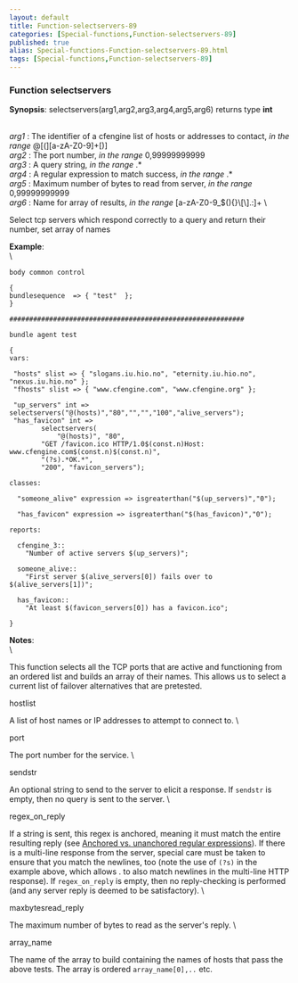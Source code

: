 ```yaml
---
layout: default
title: Function-selectservers-89
categories: [Special-functions,Function-selectservers-89]
published: true
alias: Special-functions-Function-selectservers-89.html
tags: [Special-functions,Function-selectservers-89]
---
```


### Function selectservers

**Synopsis**: selectservers(arg1,arg2,arg3,arg4,arg5,arg6) returns type
**int**

\
 *arg1* : The identifier of a cfengine list of hosts or addresses to
contact, *in the range* @[(][a-zA-Z0-9]+[)] \
 *arg2* : The port number, *in the range* 0,99999999999 \
 *arg3* : A query string, *in the range* .\* \
 *arg4* : A regular expression to match success, *in the range* .\* \
 *arg5* : Maximum number of bytes to read from server, *in the range*
0,99999999999 \
 *arg6* : Name for array of results, *in the range*
[a-zA-Z0-9\_\$(){}\\[\\].:]+ \

Select tcp servers which respond correctly to a query and return their
number, set array of names

**Example**:\
 \

~~~~ {.verbatim}
body common control

{
bundlesequence  => { "test"  };
}

###########################################################

bundle agent test

{     
vars:

 "hosts" slist => { "slogans.iu.hio.no", "eternity.iu.hio.no", "nexus.iu.hio.no" };
 "fhosts" slist => { "www.cfengine.com", "www.cfengine.org" };
 
 "up_servers" int =>  selectservers("@(hosts)","80","","","100","alive_servers");
 "has_favicon" int =>
        selectservers(
            "@(hosts)", "80",
        "GET /favicon.ico HTTP/1.0$(const.n)Host: www.cfengine.com$(const.n)$(const.n)",
        "(?s).*OK.*",
        "200", "favicon_servers");

classes:

  "someone_alive" expression => isgreaterthan("$(up_servers)","0");

  "has_favicon" expression => isgreaterthan("$(has_favicon)","0");

reports:

  cfengine_3::
    "Number of active servers $(up_servers)";

  someone_alive::
    "First server $(alive_servers[0]) fails over to $(alive_servers[1])";

  has_favicon::
    "At least $(favicon_servers[0]) has a favicon.ico";

}

~~~~

**Notes**:\
 \

This function selects all the TCP ports that are active and functioning
from an ordered list and builds an array of their names. This allows us
to select a current list of failover alternatives that are pretested.

hostlist

A list of host names or IP addresses to attempt to connect to. \

port

The port number for the service. \

sendstr

An optional string to send to the server to elicit a response. If
`sendstr` is empty, then no query is sent to the server. \

regex\_on\_reply

If a string is sent, this regex is anchored, meaning it must match the
entire resulting reply (see [Anchored vs. unanchored regular
expressions](#Anchored-vs_002e-unanchored-regular-expressions)). If
there is a multi-line response from the server, special care must be
taken to ensure that you match the newlines, too (note the use of `(?s)`
in the example above, which allows . to also match newlines in the
multi-line HTTP response). If `regex_on_reply` is empty, then no
reply-checking is performed (and any server reply is deemed to be
satisfactory). \

maxbytesread\_reply

The maximum number of bytes to read as the server's reply. \

array\_name

The name of the array to build containing the names of hosts that pass
the above tests. The array is ordered `array_name[0],..` etc.
